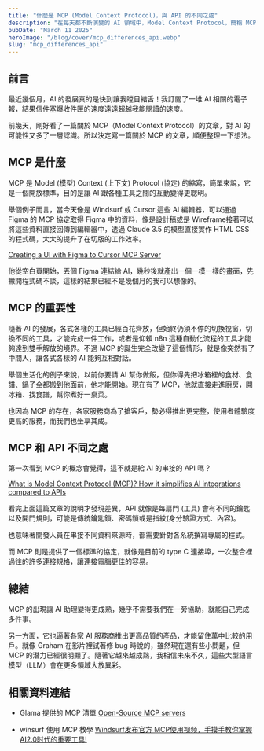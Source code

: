 ```yaml
---
title: "什麼是 MCP (Model Context Protocol)，與 API 的不同之處"
description: "在每天都不斷演變的 AI 領域中，Model Context Protocol，簡稱 MCP 已經成為一股革命性的力量，改變人工智慧與資料來源互動的方式。將深入探討 MCP 是什麼、為何重要、如何運作、其在現實世界的影響。"
pubDate: "March 11 2025"
heroImage: "/blog/cover/mcp_differences_api.webp"
slug: "mcp_differences_api"
---
```


## 前言

最近幾個月，AI 的發展真的是快到讓我瞠目結舌！我訂閱了一堆 AI 相關的電子報，結果信件塞爆收件匣的速度遠遠超越我能閱讀的速度。

前幾天，剛好看了一篇關於 MCP（Model Context Protocol）的文章，對 AI 的可能性又多了一層認識。所以決定寫一篇關於 MCP 的文章，順便整理一下想法。

## MCP 是什麼

MCP 是 Model (模型) Context (上下文) Protocol (協定) 的縮寫，簡單來說，它是一個開放標準，目的是讓 AI 跟各種工具之間的互動變得更聰明。

舉個例子而言，當今天像是 Windsurf 或 Cursor 這些 AI 編輯器，可以通過 Figma 的 MCP 協定取得 Figma 中的資料，像是設計稿或是 Wireframe接著可以將這些資料直接回傳到編輯器中，透過 Claude 3.5 的模型直接實作 HTML CSS 的程式碼，大大的提升了在切版的工作效率。

[Creating a UI with Figma to Cursor MCP Server](https://www.youtube.com/watch?v=6G9yb-LrEqg)

他從空白頁開始，丟個 Figma 連結給 AI，幾秒後就產出一個一模一樣的畫面，先撇開程式碼不談，這樣的結果已經不是幾個月的我可以想像的。

## MCP 的重要性

隨著 AI 的發展，各式各樣的工具已經百花齊放，但始終仍須不停的切換視窗，切換不同的工具，才能完成一件工作，或者是仰賴 n8n 這種自動化流程的工具才能夠達到雙手解放的境界。不過 MCP 的誕生完全改變了這個情形，就是像突然有了中間人，讓各式各樣的 AI 能夠互相對話。

舉個生活化的例子來說，以前你要請 AI 幫你做飯，但你得先把冰箱裡的食材、食譜、鍋子全都搬到他面前，他才能開始。現在有了 MCP，他就直接走進廚房，開冰箱、找食譜，幫你煮好一桌菜。

也因為 MCP 的存在，各家服務商為了搶客戶，勢必得推出更完整，使用者體驗度更高的服務，而我們也坐享其成。

## MCP 和 API 不同之處

第一次看到 MCP 的概念會覺得，這不就是給 AI 的串接的 API 嗎？

[What is Model Context Protocol (MCP)? How it simplifies AI integrations compared to APIs](https://norahsakal.com/blog/mcp-vs-api-model-context-protocol-explained/#mcp-vs-api-quick-comparison)

看完上面這篇文章的說明才發現差異，API 就像是每扇門 (工具) 會有不同的鑰匙以及開門規則，可能是傳統鑰匙鎖、密碼鎖或是指紋(身分驗證方式、內容)。

也意味著開發人員在串接不同資料來源時，都需要針對各系統撰寫專屬的程式。

而 MCP 則是提供了一個標準的協定，就像是目前的 type C 連接埠，一次整合裡過往的許多連接規格，讓連接電腦更佳的容易。

## 總結

MCP 的出現讓 AI 助理變得更成熟，幾乎不需要我們在一旁協助，就能自己完成多件事。

另一方面，它也逼著各家 AI 服務商推出更高品質的產品，才能留住萬中比較的用戶。就像 Graham 在影片裡試著修 bug 時說的，雖然現在還有些小問題，但 MCP 的潛力已經很明顯了。隨著它越來越成熟，我相信未來不久，這些大型語言模型（LLM）會在更多領域大放異彩。

## 相關資料連結

- Glama 提供的 MCP 清單 [Open-Source MCP servers](https://glama.ai/mcp/servers)

- winsurf 使用 MCP 教學 [Windsurf发布官方 MCP使用视频，手摸手教你掌握AI2.0时代的重要工具!](https://www.youtube.com/watch?v=6xzAbxhLZmM)


